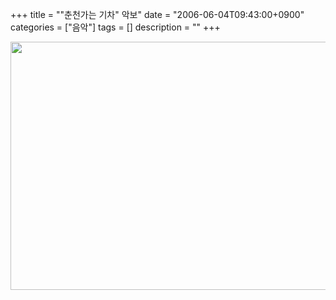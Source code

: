 +++
title = "\"춘천가는 기차\" 악보"
date = "2006-06-04T09:43:00+0900"
categories = ["음악"]
tags = []
description = ""
+++
<span class="copyright_entry" style="display:block;" title="&quot;춘천가는 기차&quot; 악보@@**@@http://shed.egloos.com/1340581"></span>
<div style="text-align:center">
 <img class="image_mid" border="0" onmouseover="this.style.cursor='pointer'" alt="" src="/attachment/1340581_1.jpg" width="600" height="397.142857143" onclick="Control.Modal.openDialog(this, event, 'http://pds1.egloos.com/pds/1/200606/04/82/a0003782_9431424.jpg', 1260, 834);">
</div> 
<!--
       <rdf:RDF xmlns:rdf="http://www.w3.org/1999/02/22-rdf-syntax-ns#"
		    xmlns:dc="http://purl.org/dc/elements/1.1/"
		    xmlns:trackback="http://madskills.com/public/xml/rss/module/trackback/">
       <rdf:Description
	        rdf:about="http://shed.egloos.com/1340581"
	        dc:identifier="http://shed.egloos.com/1340581"
	        dc:title="&quot;춘천가는 기차&quot; 악보"
	        trackback:ping="http://shed.egloos.com/tb/1340581"/>
       </rdf:RDF>
       -->

<ul></ul>